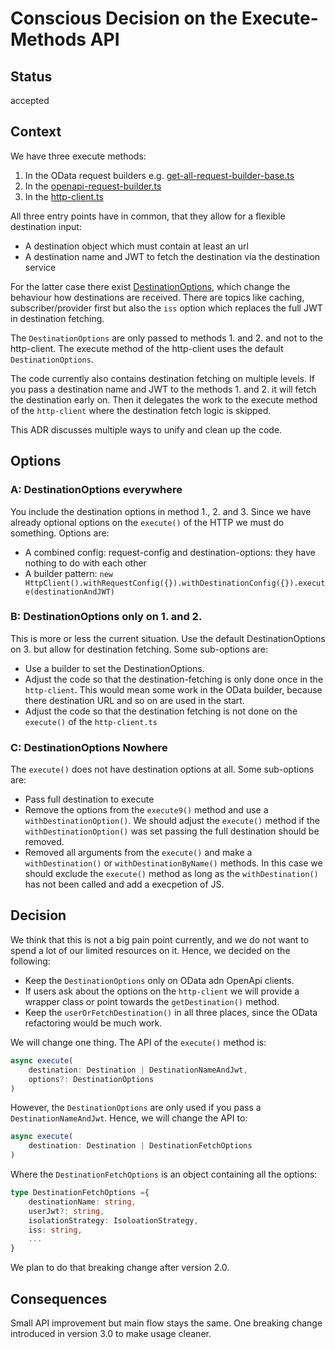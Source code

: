 # Conscious Decision on the Execute-Methods API

## Status

accepted

## Context

We have three execute methods:
1. In the OData request builders e.g. [get-all-request-builder-base.ts](https://github.com/SAP/cloud-sdk-js/blob/6c9e8fa67ffbf4e84208e4bf0c790c04550a0cc7/packages/core/src/odata-common/request-builder/get-all-request-builder-base.ts#L100)
2. In the [openapi-request-builder.ts](https://github.com/SAP/cloud-sdk-js/blob/6c9e8fa67ffbf4e84208e4bf0c790c04550a0cc7/packages/core/src/openapi/openapi-request-builder.ts#L104)
3. In the [http-client.ts](https://github.com/SAP/cloud-sdk-js/blob/6c9e8fa67ffbf4e84208e4bf0c790c04550a0cc7/packages/core/src/http-client/http-client.ts#L91)

All three entry points have in common, that they allow for a flexible destination input:
- A destination object which must contain at least an url
- A destination name and JWT to fetch the destination via the destination service

For the latter case there exist [DestinationOptions](https://github.com/SAP/cloud-sdk-js/blob/6c9e8fa67ffbf4e84208e4bf0c790c04550a0cc7/packages/core/src/connectivity/scp-cf/destination/destination-accessor.ts#L39), which change the behaviour how destinations are received.
There are topics like caching, subscriber/provider first but also the `iss` option which replaces the full JWT in destination fetching.

The `DestinationOptions` are only passed to methods 1. and 2. and not to the http-client.
The execute method of the http-client uses the default `DestinationOptions`.

The code currently also contains destination fetching on multiple levels.
If you pass a destination name and JWT to the methods 1. and 2. it will fetch the destination early on.
Then it delegates the work to the execute method of the `http-client` where the destination fetch logic is skipped.

This ADR discusses multiple ways to unify and clean up the code.

## Options

### A: DestinationOptions everywhere

You include the destination options in method 1., 2. and 3.
Since we have already optional options on the `execute()` of the HTTP we must do something.
Options are:
- A combined config: request-config and destination-options: they have nothing to do with each other
- A builder pattern: `new HttpClient().withRequestConfig({}).withDestinationConfig({}).execute(destinationAndJWT)`

### B: DestinationOptions only on 1. and 2.

This is more or less the current situation.
Use the default DestinationOptions on 3. but allow for destination fetching.
Some sub-options are:
- Use a builder to set the DestinationOptions.
- Adjust the code so that the destination-fetching is only done once in the `http-client`.
This would mean some work in the OData builder, because there destination URL and so on are used in the start.
- Adjust the code so that the destination fetching is not done on the `execute()` of the `http-client.ts`

### C: DestinationOptions Nowhere

The `execute()` does not have destination options at all.
Some sub-options are:
- Pass full destination to execute
- Remove the options from the `execute9()` method and use a `withDestinationOption()`.
We should adjust the `execute()` method if the `withDestinationOption()` was set passing the full destination should be removed.
- Removed all arguments from the `execute()` and make a `withDestination()` or `withDestinationByName()` methods.
In this case we should exclude the `execute()` method as long as the `withDestination()` has not been called and add a execpetion of JS.

## Decision

We think that this is not a big pain point currently, and we do not want to spend a lot of our limited resources on it.
Hence, we decided on the following:
- Keep the `DestinationOptions` only on OData adn OpenApi clients.
- If users ask about the options on the `http-client` we will provide a wrapper class or point towards the `getDestination()` method.
- Keep the `userOrFetchDestination()` in all three places, since the OData refactoring would be much work.

We will change one thing.
The API of the `execute()` method is:
```ts
async execute(
    destination: Destination | DestinationNameAndJwt,
    options?: DestinationOptions
)
```
However, the `DestinationOptions` are only used if you pass a `DestinationNameAndJwt`.
Hence, we will change the API to:
```ts
async execute(
    destination: Destination | DestinationFetchOptions
)
```
Where the `DestinationFetchOptions` is an object containing all the options:
```ts
type DestinationFetchOptions ={
    destinationName: string,
    userJwt?: string,
    isolationStrategy: IsoloationStrategy,
    iss: string,
    ...
}
```

We plan to do that breaking change after version 2.0.

## Consequences

Small API improvement but main flow stays the same.
One breaking change introduced in version 3.0 to make usage cleaner.
